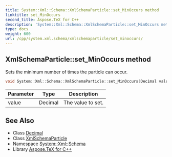 ```yaml
---
title: System::Xml::Schema::XmlSchemaParticle::set_MinOccurs method
linktitle: set_MinOccurs
second_title: Aspose.TeX for C++
description: 'System::Xml::Schema::XmlSchemaParticle::set_MinOccurs method. Sets the minimum number of times the particle can occur in C++.'
type: docs
weight: 600
url: /cpp/system.xml.schema/xmlschemaparticle/set_minoccurs/
---
```

## XmlSchemaParticle::set_MinOccurs method


Sets the minimum number of times the particle can occur.

```cpp
void System::Xml::Schema::XmlSchemaParticle::set_MinOccurs(Decimal value)
```


| Parameter | Type | Description |
| --- | --- | --- |
| value | Decimal | The value to set. |

## See Also

* Class [Decimal](../../../system/decimal/)
* Class [XmlSchemaParticle](../)
* Namespace [System::Xml::Schema](../../)
* Library [Aspose.TeX for C++](../../../)
